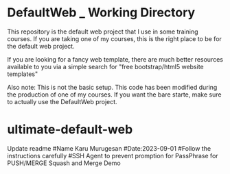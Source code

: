 # DefaultWeb \_ Working Directory

This repository is the default web project that I use in some training courses.
If you are taking one of my courses, this is the right place to be for the default web project.

If you are looking for a fancy web template, there are much better resources available to you via a simple search for "free bootstrap/html5 website templates"

Also note: This is not the basic setup. This code has been modified during the production of one of my courses. If you want the bare starte, make sure to actually use the DefaultWeb project.

# ultimate-default-web

Update readme #Name Karu Murugesan
#Date:2023-09-01
#Follow the instructions carefully
#SSH Agent to prevent promption for PassPhrase for PUSH/MERGE
Squash and Merge Demo
